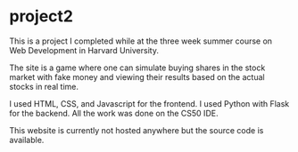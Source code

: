 # project2
This is a project I completed while at the three week summer course on Web Development in Harvard University. 

The site is a game where one can simulate buying shares in the stock market with fake money and viewing their results based on 
the actual stocks in real time. 

I used HTML, CSS, and Javascript for the frontend. I used Python with Flask for the backend. All the work was done on the CS50 IDE. 

This website is currently not hosted anywhere but the source code is available. 
